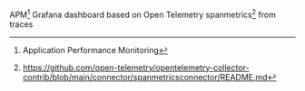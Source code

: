 APM[^1] Grafana dashboard based on Open Telemetry spanmetrics[^2] from traces

[^1]: Application Performance Monitoring
[^2]: https://github.com/open-telemetry/opentelemetry-collector-contrib/blob/main/connector/spanmetricsconnector/README.md
